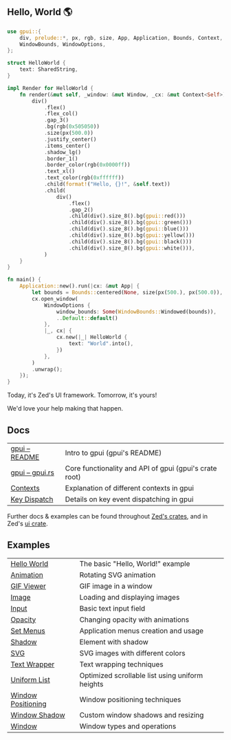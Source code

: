 ## Hello, World 🌎

```rust
use gpui::{
    div, prelude::*, px, rgb, size, App, Application, Bounds, Context, SharedString, Window,
    WindowBounds, WindowOptions,
};

struct HelloWorld {
    text: SharedString,
}

impl Render for HelloWorld {
    fn render(&mut self, _window: &mut Window, _cx: &mut Context<Self>) -> impl IntoElement {
        div()
            .flex()
            .flex_col()
            .gap_3()
            .bg(rgb(0x505050))
            .size(px(500.0))
            .justify_center()
            .items_center()
            .shadow_lg()
            .border_1()
            .border_color(rgb(0x0000ff))
            .text_xl()
            .text_color(rgb(0xffffff))
            .child(format!("Hello, {}!", &self.text))
            .child(
                div()
                    .flex()
                    .gap_2()
                    .child(div().size_8().bg(gpui::red()))
                    .child(div().size_8().bg(gpui::green()))
                    .child(div().size_8().bg(gpui::blue()))
                    .child(div().size_8().bg(gpui::yellow()))
                    .child(div().size_8().bg(gpui::black()))
                    .child(div().size_8().bg(gpui::white())),
            )
    }
}

fn main() {
    Application::new().run(|cx: &mut App| {
        let bounds = Bounds::centered(None, size(px(500.), px(500.0)), cx);
        cx.open_window(
            WindowOptions {
                window_bounds: Some(WindowBounds::Windowed(bounds)),
                ..Default::default()
            },
            |_, cx| {
                cx.new(|_| HelloWorld {
                    text: "World".into(),
                })
            },
        )
        .unwrap();
    });
}
```

Today, it's Zed's UI framework. Tomorrow, it's yours!

We'd love your help making that happen.

## Docs

|                                                                                                  |                                                        |
| ------------------------------------------------------------------------------------------------ | ------------------------------------------------------ |
| [gpui – README](https://github.com/zed-industries/zed/blob/main/crates/gpui/README.md)           | Intro to gpui (gpui's README)                          |
| [gpui – gpui.rs](https://github.com/zed-industries/zed/blob/main/crates/gpui/src/gpui.rs)        | Core functionality and API of gpui (gpui's crate root) |
| [Contexts](https://github.com/zed-industries/zed/blob/main/crates/gpui/docs/contexts.md)         | Explanation of different contexts in gpui              |
| [Key Dispatch](https://github.com/zed-industries/zed/blob/main/crates/gpui/docs/key_dispatch.md) | Details on key event dispatching in gpui               |

Further docs & examples can be found throughout [Zed's crates](https://github.com/zed-industries/zed/tree/main/crates), and in Zed's [ui crate](https://github.com/zed-industries/zed/tree/main/crates/ui/src).

## Examples

|                                                                                                                  |                                                 |
| ---------------------------------------------------------------------------------------------------------------- | ----------------------------------------------- |
| [Hello World](https://github.com/zed-industries/zed/tree/main/crates/gpui/examples/hello_world.rs)               | The basic "Hello, World!" example               |
| [Animation](https://github.com/zed-industries/zed/tree/main/crates/gpui/examples/animation.rs)                   | Rotating SVG animation                          |
| [GIF Viewer](https://github.com/zed-industries/zed/tree/main/crates/gpui/examples/gif_viewer.rs)                 | GIF image in a window                           |
| [Image](https://github.com/zed-industries/zed/tree/main/crates/gpui/examples/image/image.rs)                     | Loading and displaying images                   |
| [Input](https://github.com/zed-industries/zed/tree/main/crates/gpui/examples/input.rs)                           | Basic text input field                          |
| [Opacity](https://github.com/zed-industries/zed/tree/main/crates/gpui/examples/opacity.rs)                       | Changing opacity with animations                |
| [Set Menus](https://github.com/zed-industries/zed/tree/main/crates/gpui/examples/set_menus.rs)                   | Application menus creation and usage            |
| [Shadow](https://github.com/zed-industries/zed/tree/main/crates/gpui/examples/shadow.rs)                         | Element with shadow                             |
| [SVG](https://github.com/zed-industries/zed/tree/main/crates/gpui/examples/svg/svg.rs)                           | SVG images with different colors                |
| [Text Wrapper](https://github.com/zed-industries/zed/tree/main/crates/gpui/examples/text_wrapper.rs)             | Text wrapping techniques                        |
| [Uniform List](https://github.com/zed-industries/zed/tree/main/crates/gpui/examples/uniform_list.rs)             | Optimized scrollable list using uniform heights |
| [Window Positioning](https://github.com/zed-industries/zed/tree/main/crates/gpui/examples/window_positioning.rs) | Window positioning techniques                   |
| [Window Shadow](https://github.com/zed-industries/zed/tree/main/crates/gpui/examples/window_shadow.rs)           | Custom window shadows and resizing              |
| [Window](https://github.com/zed-industries/zed/tree/main/crates/gpui/examples/window.rs)                         | Window types and operations                     |
